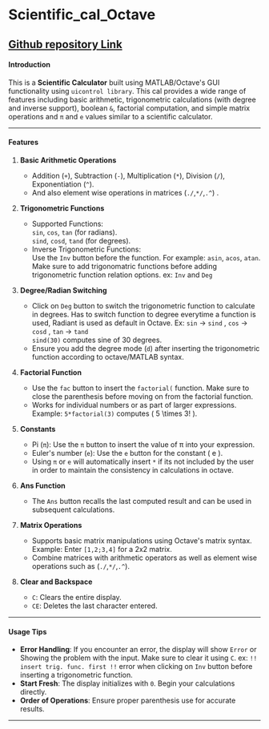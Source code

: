 # Scientific_cal_Octave
[Github repository Link](https://github.com/Def119/Scientific_cal_Octave)
---

#### **Introduction**

This is a **Scientific Calculator** built using MATLAB/Octave's GUI functionality using `uicontrol library`. This cal provides a wide range of features including basic arithmetic, trigonometric calculations (with degree and inverse support), boolean `&`, factorial computation, and simple matrix operations and `π` and `e` values similar to a scientific calculator.

---

#### **Features**

1. **Basic Arithmetic Operations**  
   - Addition (`+`), Subtraction (`-`), Multiplication (`*`), Division (`/`), Exponentiation (`^`). 
   - And also element wise operations in matrices (`./`,`*/`,`.^`) .

2. **Trigonometric Functions**  
   - Supported Functions:  
     `sin`, `cos`, `tan` (for radians).  
     `sind`, `cosd`, `tand` (for degrees).  
   - Inverse Trigonometric Functions:  
     Use the `Inv` button before the function. For example: `asin`, `acos`, `atan`.
     Make sure to add trigonomatric functions before adding trigonometric function relation options.
     ex: `Inv` and `Deg`

3. **Degree/Radian Switching**  
   - Click on `Deg` button to switch the trigonometric function to calculate in degrees. Has to switch function to degree everytime a function is used, Radiant is used as default in Octave.
     Ex: `sin` -> `sind` , `cos` -> `cosd` , `tan` -> `tand`  
        `sind(30)` computes sine of 30 degrees.  
   - Ensure you add the degree mode (`d`) after inserting the trigonometric function according to octave/MATLAB syntax.

4. **Factorial Function**  
   - Use the `fac` button to insert the `factorial(` function. Make sure to close the parenthesis before moving on from the factorial function.  
   - Works for individual numbers or as part of larger expressions.  
     Example: `5*factorial(3)` computes \( 5 \times 3! \).

5. **Constants**  
   - Pi (`π`): Use the `π` button to insert the value of π into your expression.  
   - Euler's number (`e`): Use the `e` button for the constant \( e \).
   - Using `π` or `e` will automatically insert `*` if its not included by the user in order to maintain the consistency in calculations in octave.

6. **Ans Function**  
   - The `Ans` button recalls the last computed result and can be used in subsequent calculations.

7. **Matrix Operations**  
   - Supports basic matrix manipulations using Octave's matrix syntax. 
     Example: Enter `[1,2;3,4]` for a 2x2 matrix. 
   - Combine matrices with arithmetic operators as well as element wise operations such as (`./`,`*/`,`.^`).

8. **Clear and Backspace**  
   - `C`: Clears the entire display.  
   - `CE`: Deletes the last character entered.

---

#### **Usage Tips**

- **Error Handling**: If you encounter an error, the display will show `Error` or Showing the problem with the input. Make sure to clear it using `C`.
    ex: `!! insert trig. func. first !!` error when clicking on `Inv` button before inserting a trigonometric function.
- **Start Fresh**: The display initializes with `0`. Begin your calculations directly.
- **Order of Operations**: Ensure proper parenthesis use for accurate results.

---
